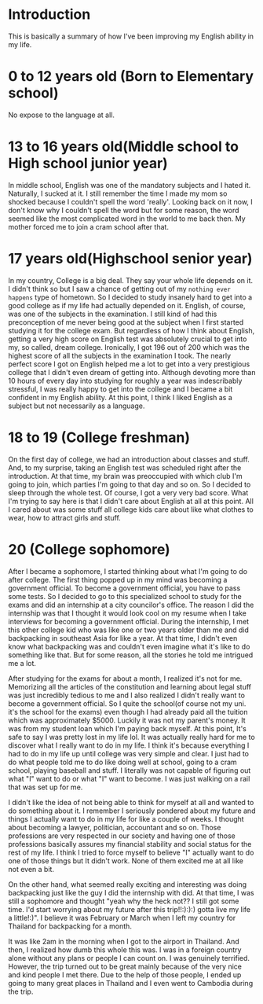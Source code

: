 # Introduction
This is basically a summary of how I've been improving my English ability in my life.

# 0 to 12 years old (Born to Elementary school)
No expose to the language at all. 

# 13 to 16 years old(Middle school to High school junior year)
 In middle school, English was one of the mandatory subjects and I hated it. Naturally, I sucked at it.
I still remember the time I made my mom so shocked because I couldn't spell the word 'really'. Looking back on it now, I don't know why I couldn't spell the word but for some reason, the word seemed like the most complicated word in the world to me back then. My mother forced me to join a cram school after that.

# 17 years old(Highschool senior year)
 In my country, College is a big deal. They say your whole life depends on it. I didn't think so but I saw a chance of getting out of my `nothing ever happens` type of hometown.
So I decided to study insanely hard to get into a good college as if my life had actually depended on it.
English, of course, was one of the subjects in the examination. I still kind of had this preconception of me never being good at the subject when I first started studying it for the college exam.
 But regardless of how I think about English, getting a very high score on English test was absolutely crucial to get into my, so called, dream college. 
Ironically,  I got 196 out of 200 which was the highest score of all the subjects in the examination I took. The nearly perfect score I got on English helped me a lot to get into a very prestigious college that I didn't even dream of getting into. 
 Although devoting more than 10 hours of every day into studying for roughly a year was indescribably stressful, I was really happy to get into the college and I became a bit confident in my English ability.
 At this point, I think I liked English as a subject but not necessarily as a language.

# 18 to 19 (College freshman)
 On the first day of college, we had an introduction about classes and stuff. And, to my surprise, taking an English test was scheduled right after the introduction. At that time, my brain was preoccupied with which club I'm going to join, which parties I'm going to that day and so on. So I decided to sleep through the whole test.  Of course, I got a very very bad score. 
What I'm trying to say here is that I didn't care about English at all at this point. All I cared about was some stuff all college kids care about like what clothes to wear, how to attract girls and stuff.

# 20 (College sophomore)
 After I became a sophomore, I started thinking about what I'm going to do after college. The first thing popped up in my mind was becoming a government official. To become a government official, you have to pass some tests. So I decided to go to this specialized school to study for the exams and did an internship at a city councilor's office. The reason I did the internship was that I thought it would look cool on my resume when I take interviews for becoming a government official. During the internship, I met this other college kid who was like one or two years older than me and did backpacking in southeast Asia for like a year.  At that time, I didn't even know what backpacking was and couldn't even imagine what it's like to do something like that. But for some reason, all the stories he told me intrigued me a lot.

 After studying for the exams for about a month, I realized it's not for me. Memorizing all the articles of the constitution and learning about legal stuff was just incredibly tedious to me and I also realized I didn't really want to become a government official. So I quite the school(of course not my uni. it's the school for the exams) even though I had already paid all the tuition which was approximately  $5000. Luckily it was not my parent's money. It was from my student loan which I'm paying back myself.
At this point, It's safe to say I was pretty lost in my life lol. It was actually really hard for me to discover what I really want to do in my life. I think it's because everything I had to do in my life up until college was very simple and clear. I just had to do what people told me to do like doing well at school, going to a cram school, playing baseball and stuff. I literally was not capable of figuring out what "I" want to do or what "I" want to become. I was just walking on a rail that was set up for me. 

 I didn't like the idea of not being able to think for myself at all and wanted to do something about it. I remember I seriously pondered about my future and things I actually want to do in my life for like a couple of weeks. I thought about becoming a lawyer, politician, accountant and so on. Those professions are very respected in our society and having one of those professions basically assures my financial stability and social status for the rest of my life. I think I tried to force myself to believe "I" actually want to do one of those things but It didn't work. None of them excited me at all like not even a bit. 

 On the other hand, what seemed really exciting and interesting was doing backpacking just like the guy I did the internship with did. At that time, I was still a sophomore and thought "yeah why the heck not?? I still got some time. I'd start worrying about my future after this trip!!:):):) gotta live my life a little!:)". I believe it was February or March when I left my country for Thailand for backpacking for a month. 

It was like 2am in the morning when I got to the airport in Thailand. And then, I realized how dumb this whole this was. I was in a foreign country alone without any plans or people I can count on. I was genuinely terrified. However, the trip turned out to be great mainly because of the very nice and kind people I met there. Due to the help of those people, I ended up going to many great places in Thailand and I even went to Cambodia during the trip.
